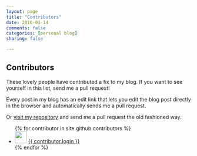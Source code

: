 ```yaml
---
layout: page
title: "Contributors"
date: 2016-01-14
comments: false
categories: [personal blog]
sharing: false

---
```


## Contributors

These lovely people have contributed a fix to my blog. If you want
to see yourself in this list, send me a pull request!

Every post in my blog has an edit link that lets you edit the blog post directly in the browser and automatically sends me a pull request.

Or [visit my repository]({{site.github.repository_url}}) and send me a pull
request the old fashioned way.

<ul>
{% for contributor in site.github.contributors %}
  <li>
    <img src="{{ contributor.avatar_url }}" width="32" height="32" /> <a href="{{ contributor.html_url }}">{{ contributor.login }}</a>
  </li>
{% endfor %}
</ul>
